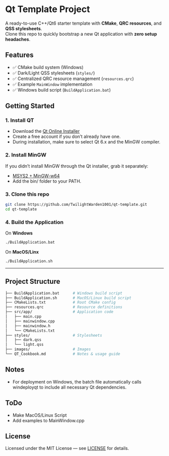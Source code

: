 # Qt Template Project

A ready-to-use C++/Qt6 starter template with **CMake**, **QRC resources**, and **QSS stylesheets**.  
Clone this repo to quickly bootstrap a new Qt application with **zero setup headaches**.

## Features

- ✅ CMake build system (Windows)
- ✅ Dark/Light QSS stylesheets (`styles/`)
- ✅ Centralized QRC resource management (`resources.qrc`)
- ✅ Example `MainWindow` implementation
- ✅ Windows build script (`BuildApplication.bat`)

## Getting Started

### 1. Install QT

- Download the [Qt Online Installer](https://www.qt.io/download-dev)
- Create a free account if you don’t already have one.
- During installation, make sure to select Qt 6.x and the MinGW compiler.

### 2. Install MinGW

If you didn’t install MinGW through the Qt installer, grab it separately:

- [MSYS2 + MinGW-w64](https://www.msys2.org/)
- Add the bin/ folder to your PATH.

### 3. Clone this repo

```bash
git clone https://github.com/TwilightWarden1001/qt-template.git
cd qt-template
```

### 4. Build the Application

On **Windows**

```bash
./BuildApplication.bat
```

On **MacOS/Linx**

```bash
./BuildApplication.sh
```

---

## Project Structure

```bash
├── BuildApplication.bat      # Windows build script
├── BuildApplication.sh       # MacOS/Linux build script
├── CMakeLists.txt            # Root CMake config
├── resources.qrc             # Resource definitions
├── src/app/                  # Application code
│   ├── main.cpp
│   ├── mainwindow.cpp
│   ├── mainwindow.h
│   └── CMakeLists.txt
├── styles/                   # Stylesheets
│   ├── dark.qss
│   └── light.qss
├── images/                   # Images
└── QT_Cookbook.md            # Notes & usage guide
```

## Notes

- For deployment on Windows, the batch file automatically calls windeployqt to include all necessary Qt dependencies.

## ToDo

- Make MacOS/Linux Script
- Add examples to MainWindow.cpp

## License

Licensed under the MIT License — see [LICENSE](https://tlo.mit.edu/understand-ip/exploring-mit-open-source-license-comprehensive-guide) for details.
